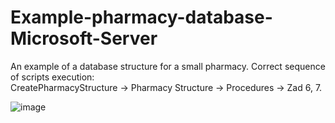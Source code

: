 # Example-pharmacy-database-Microsoft-Server
An example of a database structure for a small pharmacy. Correct sequence of scripts execution:<br />
CreatePharmacyStructure -> Pharmacy Structure -> Procedures -> Zad 6, 7.

![image](https://github.com/nerdpai/Example-pharmacy-database-Microsoft-Server/assets/108216368/734b0d6f-f1dc-4e0e-ad42-16e36db73bdc)
